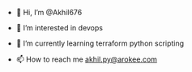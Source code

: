 - 👋 Hi, I’m @Akhil676
- 👀 I’m interested in devops 
- 🌱 I’m currently learning terraform python scripting 

- 📫 How to reach me 
akhil.py@arokee.com

<!---
Akhil676/Akhil676 is a ✨ special ✨ repository because its `README.md` (this file) appears on your GitHub profile.
You can click the Preview link to take a look at your changes.
--->
